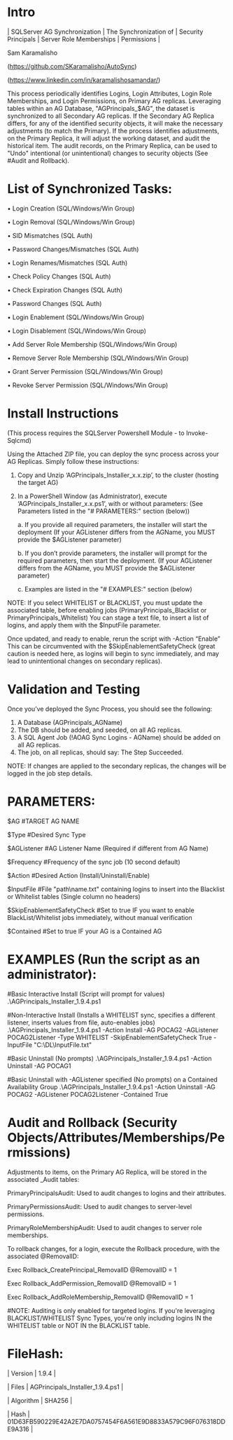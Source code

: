 # Intro 


| SQLServer AG Synchronization | The Synchronization of | Security Principals | Server Role Memberships | Permissions |
	
Sam Karamalisho

(https://github.com/SKaramalisho/AutoSync)

(https://www.linkedin.com/in/karamalishosamandar/)



This process periodically identifies Logins, Login Attributes, Login Role Memberships, and Login Permissions, on Primary AG replicas.
Leveraging tables within an AG Database, "AGPrincipals_$AG", the dataset is synchronized to all Secondary AG replicas.
If the Secondary AG Replica differs, for any of the identified security objects, it will make the necessary adjustments (to match the Primary).
If the process identifies adjustments, on the Primary Replica, it will adjust the working dataset, and audit the historical item.
The audit records, on the Primary Replica, can be used to "Undo" intentional (or unintentional) changes to security objects (See #Audit and Rollback).


# List of Synchronized Tasks:


•	Login Creation (SQL/Windows/Win Group)

•	Login Removal (SQL/Windows/Win Group)

•	SID Mismatches (SQL Auth)

•	Password Changes/Mismatches (SQL Auth)

•	Login Renames/Mismatches (SQL Auth)

•	Check Policy Changes (SQL Auth)

•	Check Expiration Changes (SQL Auth)

•	Password Changes (SQL Auth)

•	Login Enablement (SQL/Windows/Win Group)

•	Login Disablement (SQL/Windows/Win Group)

•	Add Server Role Membership (SQL/Windows/Win Group)

•	Remove Server Role Membership (SQL/Windows/Win Group)

•	Grant Server Permission (SQL/Windows/Win Group)

•	Revoke Server Permission (SQL/Windows/Win Group)


# Install Instructions

(This process requires the SQLServer Powershell Module - to Invoke-Sqlcmd)

Using the Attached ZIP file, you can deploy the sync process across your AG Replicas.
Simply follow these instructions:

1.	Copy and Unzip ‘AGPrincipals_Installer_x.x.zip’, to the cluster (hosting the target AG)
2.	In a PowerShell Window (as Administrator), execute ‘AGPrincipals_Installer_x.x.ps1’, with or without parameters: (See Parameters listed in the "# PARAMETERS:" section (below))

	a.	If you provide all required parameters, the installer will start the deployment (If your AGListener differs from the AGName, you MUST provide the $AGListener parameter)

	b.	If you don’t provide parameters, the installer will prompt for the required parameters, then start the deployment. (If your AGListener differs from the AGName, you MUST provide the $AGListener parameter)

	c.	Examples are listed in the "# EXAMPLES:" section (below)

NOTE: If you select WHITELIST or BLACKLIST, you must update the associated table, before enabling jobs (PrimaryPrincipals_Blacklist or PrimaryPrincipals_Whitelist) You can stage a text file, to insert a list of logins, and apply them with the $InputFile parameter. 

Once updated, and ready to enable, rerun the script with -Action “Enable” This can be circumvented with the $SkipEnablementSafetyCheck (great caution is needed here, as logins will begin to sync immediately, and may lead to unintentional changes on secondary replicas).


# Validation and Testing 


Once you’ve deployed the Sync Process, you should see the following:
1)	A Database (AGPrincipals_AGName) 
2)	The DB should be added, and seeded, on all AG replicas.
3)	A SQL Agent Job (!AOAG Sync Logins - AGName) should be added on all AG replicas.
4)	The job, on all replicas, should say: The Step Succeeded.


NOTE: If changes are applied to the secondary replicas, the changes will be logged in the job step details. 


# PARAMETERS:


$AG #TARGET AG NAME
 
$Type #Desired Sync Type
 
$AGListener #AG Listener Name (Required if different from AG Name)
 
$Frequency #Frequency of the sync job (10 second default)
 
$Action #Desired Action (Install/Uninstall/Enable)
 
$InputFile #File "path\name.txt" containing logins to insert into the Blacklist or Whitelist tables (Single column no headers)
 
$SkipEnablementSafetyCheck #Set to true IF you want to enable BlackList/Whitelist jobs immediately, without manual verification

$Contained #Set to true IF your AG is a Contained AG 

# EXAMPLES (Run the script as an administrator):

#Basic Interactive Install (Script will prompt for values)
.\AGPrincipals_Installer_1.9.4.ps1

#Non-Interactive Install (Installs a WHITELIST sync, specifies a different listener, inserts values from file, auto-enables jobs)
.\AGPrincipals_Installer_1.9.4.ps1 -Action Install -AG POCAG2 -AGListener POCAG2Listener -Type WHITELIST -SkipEnablementSafetyCheck True -InputFile "C:\DL\InputFile.txt"

#Basic Uninstall (No prompts)
.\AGPrincipals_Installer_1.9.4.ps1 -Action Uninstall -AG POCAG1

#Basic Uninstall with -AGListener specified (No prompts) on a Contained Availability Group
.\AGPrincipals_Installer_1.9.4.ps1 -Action Uninstall -AG POCAG2 -AGListener POCAG2Listener -Contained True


# Audit and Rollback (Security Objects/Attributes/Memberships/Permissions)


Adjustments to items, on the Primary AG Replica, will be stored in the associated _Audit tables:

PrimaryPrincipalsAudit: Used to audit changes to logins and their attributes.

PrimaryPermissionsAudit: Used to audit changes to server-level permissions.

PrimaryRoleMembershipAudit: Used to audit changes to server role memberships.


To rollback changes, for a login, execute the Rollback procedure, with the associated @RemovalID:

Exec Rollback_CreatePrincipal_RemovalID @RemovalID = 1

Exec Rollback_AddPermission_RemovalID @RemovalID = 1

Exec Rollback_AddRoleMembership_RemovalID @RemovalID = 1


#NOTE: Auditing is only enabled for targeted logins. If you're leveraging BLACKLIST/WHITELIST Sync Types, you're only including logins IN the WHITELIST table or NOT IN the BLACKLIST table.


# FileHash:


| Version | 1.9.4 |

| Files | AGPrincipals_Installer_1.9.4.ps1 |

| Algorithm | SHA256 |

| Hash | 01D63FB590229E42A2E7DA0757454F6A561E9D8833A579C96F076318DDE9A316 |

